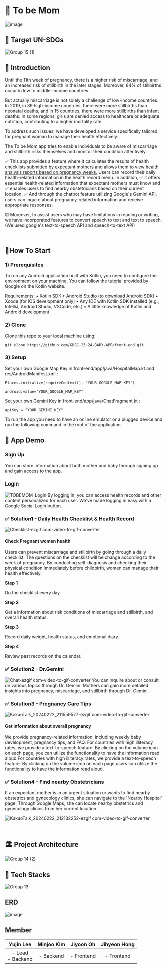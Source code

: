 # 🤰 To be Mom
![image](https://github.com/GDSC-23-24-BABY-APP/tobemom-spring-mvc/assets/80439068/63c22d41-a927-41e5-87bc-07681ce62e5e)

## 🎯 Target UN-SDGs
![Group 15 (1)](https://github.com/GDSC-23-24-BABY-APP/tobemom-spring-mvc/assets/80439068/3f8a7ff8-7d22-4f73-ae88-56cc1c2be08e)

## 🙌 Introduction
Until the 11th week of pregnancy, there is a higher risk of miscarriage, and an increased risk of stillbirth in the later stages. Moreover, 84% of stillbirths occur in low to middle-income countries.

But actually miscarriage is not solely a challenge of low-income countries. In 2019, in 39 high-income countries, there were more stillbirths than neonatal deaths, and in 15 countries, there were more stillbirths than infant deaths. In some regions, girls are denied access to healthcare or adequate nutrition, contributing to a higher mortality rate. 

To address such issues, we have developed a service specifically tailored for pregnant woman to manage their health effectively.

The To be Mom app tries to enable individuals to be aware of miscarriage and stillbirth risks themselves and monitor their condition attentively.

✅ This app provides a feature where it calculates the results of health checklists submitted by expectant mothers and allows them to <u> view health analysis reports based on pregnancy weeks.</u> Users can record their daily health-related information in the health record menu. In addition, ✅ it offers essential health-related information that expectant mothers must know and ✅ enables users to find nearby obstetricians based on their current location. ✅ And through the chatbot feature utilizing Google's Gemini API, users can inquire about pregnancy-related information and receive appropriate responses.

☑ Moreover, to assist users who may have limitations in reading or writing, we have incorporated features to convert speech to text and text to speech. (We used google's text-to-speech API and speech-to-text API)

<br>

## 📍How To Start
### 1) Prerequisites
   To run any Android application built with Kotlin, you need to configure the environment on your machine. You can follow the tutorial provided by Google on the Kotlin website.
   
Requirements:
	•	Kotlin SDK
	•	Android Studio (to download Android SDK)
	•	Xcode (for iOS development only)
	•	Any IDE with Kotlin SDK installed (e.g., IntelliJ, Android Studio, VSCode, etc.)
	•	A little knowledge of Kotlin and Android development

### 2) Clone
Clone this repo to your local machine using:

    git clone https://github.com/GDSC-23-24-BABY-APP/front-end.git

### 3) Setup
Set your own Google Map Key in front-end/app/java/HospitalMap.kt and res/AndroidManifest.xml :

    Places.initialize(requireContext(), "YOUR_GOOGLE_MAP_KEY")
    
    android:value="YOUR_GOOGLE_MAP_KEY"

Set your own Gemini Key in front-end/app/java/ChatFragment.kt : 

    apiKey = "YOUR_GEMINI_KEY"

To run the app you need to have an online emulator or a plugged device and run the following command in the root of the application.

## 🔎 App Demo

### Sign Up
You can store information about both mother and baby through signing up and gain access to the app.

### Login
![TOBEMOM_Login](https://github.com/GDSC-23-24-BABY-APP/tobemom-spring-mvc/blob/main/TOBEMOM_Login.gif)
By logging in, you can access health records and other content personalized for each user. We've made logging in easy with a Google Social Login button.

### ✅ Solution1 - Daily Health Checklist & Health Record
![Checklist-ezgif com-video-to-gif-converter](https://github.com/GDSC-23-24-BABY-APP/tobemom-spring-mvc/assets/80439068/d1b2f731-d58d-4061-a9de-102c52998bea)

#### Check Pregnant women health
Users can prevent miscarriage and stillbirth by going through a daily checklist.
The questions on the checklist will be change according to the week of pregnancy. By conducting self-diagnosis and checking their physical condition immediately before childbirth, women can manage their health effectively. 

**Step 1**

Do the checklist every day.

**Step 2**

Get a information about risk conditions of miscarriage and stillbirth, and overall health status.

**Step 3**

Record daily weight, health status, and emotional diary.

**Step 4**

Review past records on the calendar. 

### ✅ Solution2 - Dr.Gemini
![Chat-ezgif com-video-to-gif-converter](https://github.com/GDSC-23-24-BABY-APP/tobemom-spring-mvc/assets/80439068/1a4e6d9f-393e-4b85-bbf1-f874e15c8dd4)
You can inquire about or consult on various topics through Dr. Gemini. Mothers can gain more detailed insights into pregnancy, miscarriage, and stillbirth through Dr. Gemini.

### ✅ Solution3 - Pregnancy Care Tips
![KakaoTalk_20240222_211559577-ezgif com-video-to-gif-converter](https://github.com/GDSC-23-24-BABY-APP/tobemom-spring-mvc/assets/80439068/cb8d7bfc-5895-4fd8-827f-5f355ea8fe25)


#### Get information about overall pregnancy

We provide pregnancy-related information, including weekly baby development, pregnancy tips, and FAQ.
For countries with high illiteracy rates, we provide a text-to-speech feature. By clicking on the volume icon on each page, you can utilize the functionality to have the information read aloud.For countries with high illiteracy rates, we provide a text-to-speech feature. By clicking on the volume icon on each page,users can utilize the functionality to have the information read aloud.

### ✅ Solution4 - Find nearby Obstetricians

If an expectant mother is in an urgent situation or wants to find nearby obstetrics and gynecology clinics, she can navigate to the 'Nearby Hospital' page. Through Google Maps, she can locate nearby obstetrics and gynecology clinics from her current location.

![KakaoTalk_20240222_212132252-ezgif com-video-to-gif-converter](https://github.com/GDSC-23-24-BABY-APP/tobemom-spring-mvc/assets/80439068/1d3ba334-c3b4-459f-a1fd-20af23d83afc)


<br>




## 🏛 Project Architecture

![Group 14 (2)](https://github.com/GDSC-23-24-BABY-APP/tobemom-spring-mvc/assets/80439068/33b37b9e-3a18-44db-a445-5bc9b2b82c01)
<br>


## 🔧 Tech Stacks

![Group 13](https://github.com/GDSC-23-24-BABY-APP/tobemom-spring-mvc/assets/80439068/68597a23-5f28-4c34-bea8-4dfcb67c125d)
<br>


## ERD

![image](https://github.com/GDSC-23-24-BABY-APP/tobemom-spring-mvc/assets/80439068/0ca1e8e0-b0c9-4eea-a333-37483be35a57)
<br>


## Member

| **Yujin Lee** | **Minjoo Kim** | **Jiyoon Oh** | **Jihyeon Hong** |
|:-------------:|:---------------:|:-------------:|:--------------:|
| - Lead  <br>- Backend  | - Backend | - Frontend | - Frontend |


<br>
<br>
